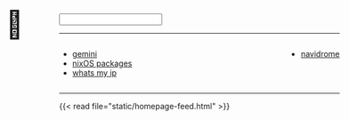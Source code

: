 ---
---
<style>
  main.container {
    padding-top: 0;
  }
</style>

<div style="font-size: 48px; position: relative; top: -10px; left: -2em; height: 0;">🏡</div>

<div>
  <form action="https://www.kagi.com/search" method="get">
    <input type="search" id="kagi-search" name="q" />
  </form>
</div>

<hr />

<div class="links" style="display: flex; flex-direction: row;">
  <div style="margin-right: 1em">
    <ul>
      <li><a href="https://gemini.google.com/app">gemini</a></li>
      <li><a href="https://search.nixos.org/packages?channel=unstable&show=mosh&from=0&size=50&sort=relevance&type=packages&query=">nixOS packages</a></li>
      <li><a href="https://ifconfig.co/">whats my ip</a></li>
    </ul>
  </div>

  <div style="margin-left: auto;">
    <ul>
      <li><a href="http://g4.ferret-goblin.ts.net:4533/app/">navidrome</a></li>
  </div>
</div>

<hr />

{{< read file="static/homepage-feed.html" >}}

<style>
  ol.feed {
    list-style: none;
    padding-left: 0;
  }

  ol.feed li span.date {
    font-weight: bold;
  }

  ol.feed ol.date-entries {
    list-style: none;
  }

  li.entry details summary span.feed {
    color: var(--main-decoration-color);
  }

  li.entry details summary span.feed::after {
    content: ": ";
  }

  li.entry details summary span.category {
    display: none;
  }

  li.entry details summary span.link a {
    text-decoration: none;
    color: var(--main-decoration-color);
    font-size: smaller;
    opacity: 0.3;
  }

  li.entry details div.content {
    padding: 0.5em;
    border: 1px solid var(--main-decoration-color);
  }

  p.feed-metadata-generated {
    font-style: italic;
  }

</style>
